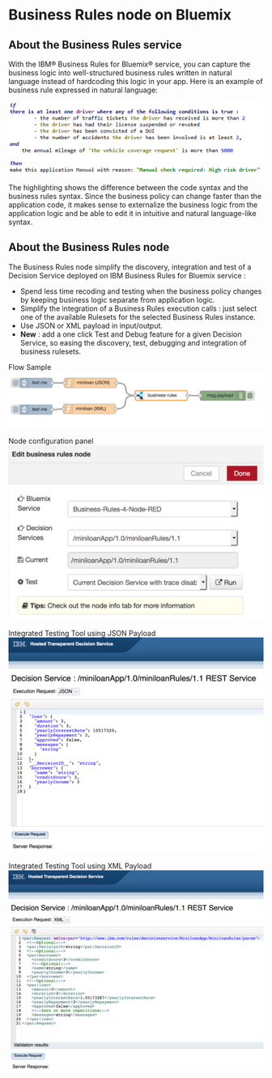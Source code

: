 # Business Rules node on Bluemix

## About the Business Rules service
With the IBM® Business Rules for Bluemix® service, you can capture the business logic into well-structured business rules written in natural language instead of hardcoding this logic in your app.
Here is an example of business rule expressed in natural language: 

![About Business Rules](images/aboutbusinessrules.png)

The highlighting shows the difference between the code syntax and the business rules syntax. Since the business policy can change faster than the application code, it makes sense to externalize the business logic from the application logic and be able to edit it in intuitive and natural language-like syntax.

## About the Business Rules node
The Business Rules node simplify the discovery, integration and test of a Decision Service deployed on IBM Business Rules for Bluemix service : 
- Spend less time recoding and testing when the business policy changes by keeping business logic separate from application logic.
- Simplify the integration of a Business Rules execution calls : just select one of the available Rulesets for the selected Business Rules instance.
- Use JSON or XML payload in input/output.
- **New** : add a one click Test and Debug feature for a given Decision Service, so easing the discovery, test, debugging and integration of business rulesets.

Flow Sample
![Business Rules node sample flow](images/simple-flow.png)

Node configuration panel
![Business Rules node Edit](images/edit-BR-node.png)

Integrated Testing Tool using JSON Payload
![HTDS Testing Tool - JSON Payload](images/HTDS-json.png)

Integrated Testing Tool using XML Payload
![HTDS Testing Tool - XML Payload](images/HTDS-xml.png)



